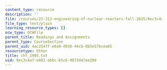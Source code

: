 ```yaml
---
content_type: resource
description: ''
file: /courses/22-312-engineering-of-nuclear-reactors-fall-2015/8ec3c4a7e881abbcb5c69873d47ee309_chf_1995.txt
file_type: text/plain
learning_resource_types: []
ocw_type: OCWFile
parent_title: Readings and Assignments
parent_type: CourseSection
parent_uid: 4ac2547f-e6a9-d938-44cb-8b3e57bcea65
resourcetype: Other
title: chf_1995.txt
uid: 8ec3c4a7-e881-abbc-b5c6-9873d47ee309
---
```

